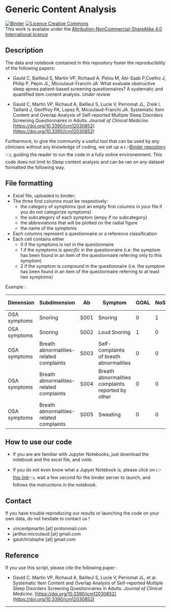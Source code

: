 # Generic Content Analysis

[![Binder](https://mybinder.org/badge_logo.svg)](https://mybinder.org/v2/gh/vincentpmartin/generic.content.analysis/HEAD?labpath=jupyter_notebook_generic_content_analysis.ipynb)
<a rel="license" href="http://creativecommons.org/licenses/by-nc-sa/4.0/"><img alt="Licence Creative Commons" style="border-width:0" src="https://i.creativecommons.org/l/by-nc-sa/4.0/80x15.png" /></a><br />
This work is availabe under the [Attribution-NonCommercial-ShareAlike 4.0 International licence](https://creativecommons.org/licenses/by-nc-sa/4.0/legalcode)
## Description
The data and notebook contained in this repository foster the reproducibility of the following papers: 

* Gauld C, Baillieul S, Martin VP, Richaud A, Pelou M, Abi-Saab P,Coelho J, Philip P, Pépin JL, Micoulaud-Franchi JA. 
What evaluate obstructive sleep apnea patient-based screening questionnaires? A systematic and quantified item content analysis. *Under review*

* Gauld C, Martin VP, Richaud A, Bailleul S, Lucie V, Perromat JL, Zreik I, Taillard J, Geoffroy PA, Lopez R, Micoulaud-Franchi JA. Systematic Item Content and Overlap Analysis of Self-reported Multiple Sleep Disorders Screening Questionnaires in Adults. *Journal of Clinical Medicine*. [https://doi.org/10.3390/jcm12030852](https://doi.org/10.3390/jcm12030852) 

Furthermore, to give the community a useful tool that can be used by any clinicians without any knowledge of coding, we set up a 👉[Binder repository](https://mybinder.org/v2/gh/vincentpmartin/generic.content.analysis/HEAD?labpath=jupyter_notebook_generic_content_analysis.ipynb)👈, guiding the reader to run the code in a fully online environemnent. This code does not limit to Sleep content analysis and can be ran on any dataset formatted the following way.


## File formatting
* Excel file, uploaded to binder;
* The three first columns must be respextively:
   * the category of symptoms (put an empty first columns in your file if you do not categorize symptoms)
   * the subcategory of each symptom (empy if no subcategory)
   * the abbreviations that will be plotted on the radial figure
   * the name of the symptoms
* Each columns represent a questionnaire or a reference classification
* Each cell contains either 
   * 0 if the symptoms is not in the questionnaire
   * 1 if the symptoms is *specific* in the questionnaire (i.e. the symptom has been found in an item of the questionnaire referring only to this symptom)
   * 2 if the symptom is *compound* in the questionnaire (i.e. the symptom has been found in an item of the questionnaire referring to at least two symptoms)


Example : 

| Dimension    | Subdimension                            | Ab   | Symptom                                           | GOAL | NoSAS | STOP | STOP-Bang | Berlin | OSA 50 | ASA | Wisconsin Q | SA-SDQ | Haraldsson | AS |
| ------------ | --------------------------------------- | ---- | ------------------------------------------------- | ---- | ----- | ---- | --------- | ------ | ------ | --- | ----------- | ------ | ---------- | -- |
| OSA symptoms | Snoring                                 | S001 | Snoring                                           | 0    | 1     | 0    | 0         | 1      | 0      | 1   | 1           | 0      | 1          | 2  |
| OSA symptoms | Snoring                                 | S002 | Loud Snoring                                      | 1    | 0     | 1    | 1         | 1      | 0      | 1   | 1           | 1      | 0          | 2  |
| OSA symptoms | Breath abnormalities-related complaints | S003 | Self-complaints of breath abnormalities           | 0    | 0     | 0    | 0         | 0      | 0      | 2   | 0           | 1      | 0          | 0  |
| OSA symptoms | Breath abnormalities-related complaints | S004 | Breath abnormalities complaints reported by other | 0    | 0     | 0    | 0         | 1      | 1      | 0   | 0           | 0      | 0          | 0  |
| OSA symptoms | Breath abnormalities-related complaints | S005 | Sweating                                          | 0    | 0     | 0    | 0         | 0      | 0      | 0   | 0           | 1      | 0          | 0  |


## How to use our code

* If you are are familiar with Jupyter Notebooks, just download the notebook and the excel file, and *voila*.

* If you do not even know what a Jupyer Notebook is, please click on 👉[this link](https://mybinder.org/v2/gh/vincentpmartin/generic.content.analysis/main?labpath=jupyter_notebook_generic_content_analysis.ipynb)👈, wait a few second for the binder server to launch, and follows the instructions in the notebook. 

## Contact
If you have trouble reproducing our results or launching the code on your own data, do not hesitate to contact us !
* vincentpmartin [at] protonmail.com
* jarthur.micoulaud [at] gmail.com
* gaulchristophe [at] gmail.com

## Reference
If you use this script, please cite the following paper : 
* Gauld C, Martin VP, Richaud A, Bailleul S, Lucie V, Perromat JL, et al. Systematic Item Content and Overlap Analysis of Self-reported Multiple Sleep Disorders Screening Questionnaires in Adults. *Journal of Clinical Medicine*. [https://doi.org/10.3390/jcm12030852](https://doi.org/10.3390/jcm12030852)

---
